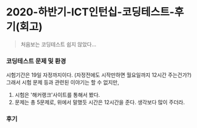 # 2020-하반기-ICT인턴십-코딩테스트-후기(회고)

> 처음보는 코딩테스트 쉽지 않았다... 

### 코딩테스트 문제 및 환경

 시험기간은 19일 자정까지이다. (자정전에도 시작만하면 월요일까지 12시간 주는건가?) 그래서 시험 문제 등과 관련된 이야기는 할 수 없지만,  
 1. 시험은 '해커랭크'사이트를 통해서 봤다. 
 2. 문제는 총 5문제로, 위에서 말했듯 시간은 12시간을 준다. 생각보다 많이 주더라.

### 후기



